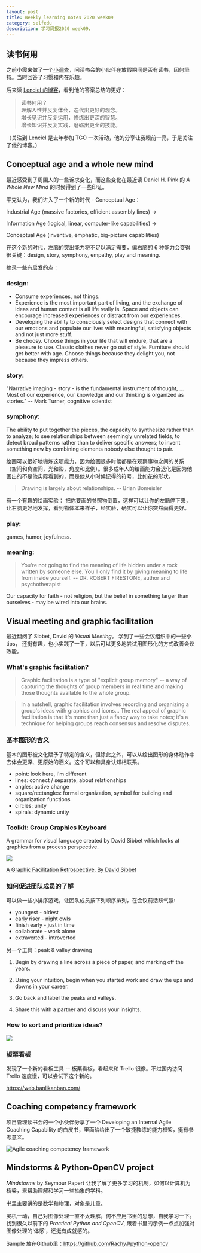 ```yaml
---
layout: post 
title: Weekly learning notes 2020 week09
category: selfedu
description: 学习周报2020 week09，
---
```


## 读书何用

之前小霞来做了一个[小调查](https://raw.githubusercontent.com/RachyJ/rachyj.github.io/master/images/)，问读书会的小伙伴在放假期间是否有读书，因何坚持。当时回答了习惯和内在乐趣。

后来读 [Lenciel 的博客](https://lenciel.com/2020/02/how-to-read-the-books-part-2/)，看到他的答案总结的更好：

> 读书何用？   
> 理解人性并反复体会，迭代出更好的观念。   
> 增长见识并反复运用，修炼出更深的智慧。   
> 增长知识并反复实践，磨砺出更全的技能。

（关注到 Lenciel 是去年参加 TGO 一次活动，他的分享让我眼前一亮，于是关注了他的博客。）


## Conceptual age and a whole new mind

最近感受到了周围人的一些诉求变化，而这些变化在最近读 Daniel H. Pink 的 *A Whole New Mind* 的时候得到了一些印证。

平克认为，我们进入了一个新的时代 - Conceptual Age：

Industrial Age (massive factories, efficient assembly lines) ->

Information Age (logical, linear, computer-like capabilities) ->

Conceptual Age (inventive, emphatic, big-picture capabilities)

在这个新的时代，左脑的突出能力将不足以满足需要，偏右脑的 6 种能力会变得很关键：design, story, symphony, empathy, play and meaning.

摘录一些有启发的点：

### design:

- Consume experiences, not things.
- Experience is the most important part of living, and the exchange of ideas and human contact is all life really is. Space and objects can encourage increased experiences or distract from our experiences.
- Developing the ability to consciously select designs that connect with our emotions and populate our lives with meaningful, satisfying objects and not just more stuff.
- Be choosy. Choose things in your life that will endure, that are a pleasure to use. Classic clothes never go out of style. Furniture should get better with age. Choose things because they delight you, not because they impress others.


### story:

"Narrative imaging - story - is the fundamental instrument of thought, ... Most of our experience, our knowledge and our thinking is organized as stories." -- Mark Turner, cognitive scientist


### symphony:

The ability to put together the pieces, the capacity to synthesize rather than to analyze; to see relationships between seemingly unrelated fields, to detect broad patterns rather than to deliver specific answers; to invent something new by combining elements nobody else thought to pair.

绘画可以很好地锻炼这项能力，因为绘画很多时候都是在观察事物之间的关系 （空间和负空间，光和影，角度和比例）。很多成年人的绘画能力会退化是因为他画出的不是他实际看到的，而是他从小时候记得的符号，比如花的形状。

> Drawing is largely about relationships.  -- Brian Bomeisler

有一个有趣的绘画实验： 把你要画的参照物倒置，这样可以让你的左脑停下来，让右脑更好地发挥，看到物体本来样子，经实验，确实可以让你突然画得更好。


### play: 

games, humor, joyfulness.

### meaning:

> You're not going to find the meaning of life hidden under a rock written by someone else. You'll only find it by giving meaning to life from inside yourself.  -- DR. ROBERT FIRESTONE, author and psychotherapist

Our capacity for faith - not religion, but the belief in something larger than ourselves - may be wired into our brains.


## Visual meeting and graphic facilitation

最近翻阅了 Sibbet, David 的 *Visual Meeting*。 学到了一些会议组织中的一些小 tips， 还挺有趣，也小实践了一下，以后可以更多地尝试用图形化的方式改善会议效能。


### What's graphic facilitation?

> Graphic facilitation is a type of "explicit group memory" -- a way of capturing the thoughts of group members in real time and making those thoughts available to the whole group. 

> In a nutshell, graphic facilitation involves recording and organizing a group's ideas with graphics and icons... The real appeal of graphic facilitation is that it's more than just a fancy way to take notes; it's a technique for helping groups reach consensus and resolve disputes.


### 基本图形的含义

基本的图形被文化赋予了特定的含义，但除此之外，可以从绘出图形的身体动作中去体会更深、更原始的涵义。这个可以和具身认知相联系。

- point: look here, I'm different
- lines: connect / separate, about relationships
- angles: active change
- square/rectangles: formal organization, symbol for building and organization functions
- circles: unity
- spirals: dynamic unity


### Toolkit: Group Graphics Keyboard

A grammar for visual language created by David Sibbet which looks at graphics from a process perspective.

![](https://raw.githubusercontent.com/RachyJ/rachyj.github.io/master/images/group-graphics-keyboard.png)

[A Graphic Facilitation Retrospective, By David Sibbet](
https://davidsibbet.com/wp-content/uploads/2016/12/GF-RetrospectiveUpdated.pdf)


### 如何促进团队成员的了解

可以做一些小排序游戏，让团队成员按下列顺序排列，在会议前活跃气氛:

- youngest - oldest
- early riser - night owls
- finish early - just in time
- collaborate - work alone
- extraverted - introverted 

另一个工具：peak & valley drawing

1. Begin by drawing a line across a piece of paper, and marking off the years.

2. Using your intuition, begin when you started work and draw the ups and downs in your career.

3. Go back and label the peaks and valleys.

4. Share this with a partner and discuss your insights.

### How to sort and prioritize ideas?

![](https://raw.githubusercontent.com/RachyJ/rachyj.github.io/master/images/sort-ideas-matrix.png)


### 板栗看板

发现了一个新的看板工具 -- 板栗看板，看起来和 Trello 很像。不过国内访问 Trello 速度慢，可以尝试下这个新的。

https://web.banlikanban.com/


## Coaching competency framework

项目管理读书会的一个小伙伴分享了一个 Developing an Internal Agile Coaching Capability 的白皮书，里面给给出了一个敏捷教练的能力框架，挺有参考意义。

![Agile coaching competency framework](https://raw.githubusercontent.com/RachyJ/rachyj.github.io/master/images/agile-coaching-cmp.png)


## Mindstorms & Python-OpenCV project

*Mindstorms* by Seymour Papert 让我了解了更多学习的机制，如何以计算机为桥梁，来帮助理解和学习一些抽象的学科。

书里主要讲的是数学和物理，对象是儿童。

灵机一动，自己对图像处理一直不太理解，何不应用书里的思想，自我学习一下。找到很久以前下的 *Practical Python and OpenCV*, 跟着书里的示例一点点加强对图像处理的‘体感’，还挺有成就感的。

Sample 放在Github里：https://github.com/RachyJ/python-opencv 
